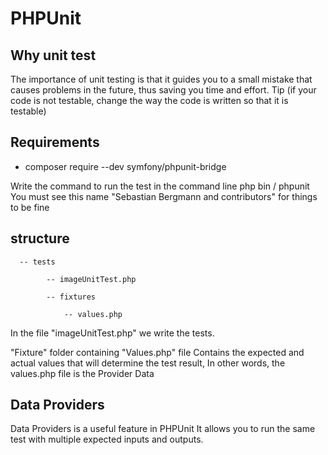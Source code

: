 # PHPUnit
## Why unit test
The importance of unit testing is that it guides you to a small mistake that causes problems in the future, thus saving you time and effort.
Tip (if your code is not testable, change the way the code is written so that it is testable)
## Requirements
- composer require --dev symfony/phpunit-bridge

 Write the command to run the test in the command line
 php bin / phpunit  You must see this name "Sebastian Bergmann and contributors" for things to be fine
 ## structure
      -- tests
 
            -- imageUnitTest.php
            
            -- fixtures
            
                -- values.php
                
   In the file "imageUnitTest.php" we write the tests.
   
   "Fixture" folder containing "Values.php" file Contains the expected and actual values that will determine the test result, In other words, the values.php file is the Provider Data
   
## Data Providers 
Data Providers is a useful feature in PHPUnit It allows you to run the same test with multiple expected inputs and outputs.
